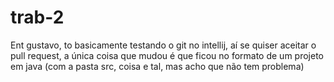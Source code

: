 # trab-2

Ent gustavo, to basicamente testando o git no intellij, aí se quiser aceitar o pull request, a única coisa que mudou é que ficou no formato de um projeto em java (com a pasta src, coisa e tal, mas acho que não tem problema)
